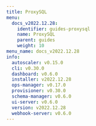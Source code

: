 ```yaml
---
title: ProxySQL
menu:
  docs_v2022.12.28:
    identifier: guides-proxysql
    name: ProxySQL
    parent: guides
    weight: 10
menu_name: docs_v2022.12.28
info:
  autoscaler: v0.15.0
  cli: v0.30.0
  dashboard: v0.6.0
  installer: v2022.12.28
  ops-manager: v0.17.0
  provisioner: v0.30.0
  schema-manager: v0.6.0
  ui-server: v0.6.0
  version: v2022.12.28
  webhook-server: v0.6.0
---
```


